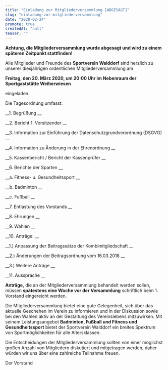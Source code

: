 ```yaml
---
title: "Einladung zur Mitgliederversammlung [ABGESAGT]"
slug: "einladung-zur-mitgliederversammlung"
date: "2020-02-24"
promote: true
createdAt: "null"
teaser: ""
---
```

**Achtung, die Mitgliederversammlung wurde abgesagt und wird zu einem späteren Zeitpunkt stattfinden!**



Alle Mitglieder und Freunde des **Sportverein Walddorf** sind herzlich zu unserer diesjährigen ordentlichen Mitgliederversammlung am


**Freitag, den 20. März 2020, um 20:00 Uhr im Nebenraum der Sportgaststätte Weiherwiesen**


eingeladen.


Die Tagesordnung umfasst:


 __1. Begrüßung __


 __2. Bericht 1. Vorsitzender __


 __3. Information zur Einführung der Datenschutzgrundverordnung (DSGVO) __


 __4. Information zu Änderung in der Ehrenordnung __


 __5. Kassenbericht / Bericht der Kassenprüfer __


 __6. Berichte der Sparten __


 __a. Fitness- u. Gesundheitssport __


 __b. Badminton __


 __c. Fußball __


 __7. Entlastung des Vorstands __


 __8. Ehrungen __


 __9. Wahlen __


 __10. Anträge: __


 __1.) Anpassung der Beitragssätze der Kombimitgliedschaft __


 __2.) Änderungen der Beitragsordnung vom 16.03.2018 __


 __3.) Weitere Anträge __


 __11. Aussprache __


**Anträge,** die an der Mitgliederversammlung behandelt werden sollen, müssen **spätestens eine Woche vor der Versammlung** schriftlich beim 1. Vorstand eingereicht werden.


Die Mitgliederversammlung bietet eine gute Gelegenheit, sich über das aktuelle Geschehen im Verein zu informieren und in der Diskussion sowie bei den Wahlen aktiv an der Gestaltung des Vereinslebens mitzuwirken. Mit seinem Leistungsangebot **Badminton, Fußball und Fitness und Gesundheitssport** bietet der Sportverein Walddorf ein breites Spektrum von Sportmöglichkeiten für alle Altersklassen.


Die Entscheidungen der Mitgliederversammlung sollten von einer möglichst großen Anzahl von Mitgliedern diskutiert und mitgetragen werden, daher würden wir uns über eine zahlreiche Teilnahme freuen.


Der Vorstand
